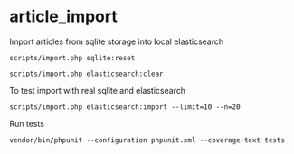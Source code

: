 # article_import

Import articles from sqlite storage into local elasticsearch


```shell
scripts/import.php sqlite:reset
```

```shell
scripts/import.php elasticsearch:clear
```

To test import with real sqlite and elasticsearch
```shell
scripts/import.php elasticsearch:import --limit=10 --n=20
```

Run tests
```shell
vendor/bin/phpunit --configuration phpunit.xml --coverage-text tests
```